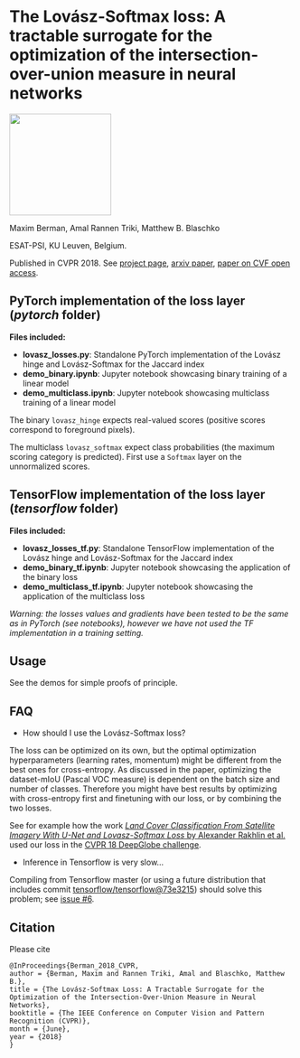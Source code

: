 # The Lovász-Softmax loss: A tractable surrogate for the optimization of the intersection-over-union measure in neural networks

<img src="https://cdn.rawgit.com/bermanmaxim/bermanmaxim.github.io/5edecd41/single_LSimage.jpg" height="180">

Maxim Berman, Amal Rannen Triki, Matthew B. Blaschko

ESAT-PSI, KU Leuven, Belgium.

Published in CVPR 2018. See [project page](http://bmax.im/LovaszSoftmax), [arxiv paper](https://arxiv.org/abs/1705.08790), [paper on CVF open access](http://openaccess.thecvf.com/content_cvpr_2018/html/Berman_The_LovaSz-Softmax_Loss_CVPR_2018_paper.html).

## PyTorch implementation of the loss layer (*pytorch* folder)
**Files included:**
* **lovasz_losses.py**: Standalone PyTorch implementation of the Lovász hinge and Lovász-Softmax for the Jaccard index
* **demo_binary.ipynb**: Jupyter notebook showcasing binary training of a linear model
* **demo_multiclass.ipynb**: Jupyter notebook showcasing multiclass training of a linear model

The binary `lovasz_hinge` expects real-valued scores (positive scores correspond to foreground pixels). 

The multiclass `lovasz_softmax` expect class probabilities (the maximum scoring category is predicted). First use a `Softmax` layer on the unnormalized scores.

## TensorFlow implementation of the loss layer (*tensorflow* folder)
**Files included:**
* **lovasz_losses_tf.py**: Standalone TensorFlow implementation of the Lovász hinge and Lovász-Softmax for the Jaccard index
* **demo_binary_tf.ipynb**: Jupyter notebook showcasing the application of the binary loss
* **demo_multiclass_tf.ipynb**: Jupyter notebook showcasing the application of the multiclass loss

*Warning: the losses values and gradients have been tested to be the same as in PyTorch (see notebooks), however we have not used the TF implementation in a training setting.*

## Usage
See the demos for simple proofs of principle.

## FAQ
* How should I use the Lovász-Softmax loss?

The loss can be optimized on its own, but the optimal optimization hyperparameters (learning rates, momentum) might be different from the best ones for cross-entropy. As discussed in the paper, optimizing the dataset-mIoU (Pascal VOC measure) is dependent on the batch size and number of classes. Therefore you might have best results by optimizing with cross-entropy first and finetuning with our loss, or by combining the two losses. 

See for example how the work [*Land Cover Classification From Satellite Imagery With U-Net and Lovasz-Softmax Loss* by Alexander Rakhlin et al.](http://openaccess.thecvf.com/content_cvpr_2018_workshops/w4/html/Rakhlin_Land_Cover_Classification_CVPR_2018_paper.html) used our loss in the [CVPR 18 DeepGlobe challenge](http://deepglobe.org/).

* Inference in Tensorflow is very slow...

Compiling from Tensorflow master (or using a future distribution that includes commit [tensorflow/tensorflow@73e3215](https://github.com/tensorflow/tensorflow/commit/73e3215c3a2edadbf9111cca44ab3d5ca146c327)) should solve this problem; see [issue #6](https://github.com/bermanmaxim/LovaszSoftmax/issues/6).

## Citation
Please cite
```
@InProceedings{Berman_2018_CVPR,
author = {Berman, Maxim and Rannen Triki, Amal and Blaschko, Matthew B.},
title = {The Lovász-Softmax Loss: A Tractable Surrogate for the Optimization of the Intersection-Over-Union Measure in Neural Networks},
booktitle = {The IEEE Conference on Computer Vision and Pattern Recognition (CVPR)},
month = {June},
year = {2018}
}
```
